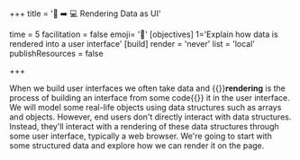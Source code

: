 +++
title = '💾 ➡️ 💻 Rendering Data as UI'

time = 5
facilitation = false
emoji= '🧩'
[objectives]
    1='Explain how data is rendered into a user interface'
[build]
  render = 'never'
  list = 'local'
  publishResources = false

+++

When we build user interfaces we often take data and {{<tooltip title="render">}}**rendering** is the process of building an interface from some code{{</tooltip>}} it in the user interface. We will model some real-life objects using data structures such as arrays and objects. However, end users don't directly interact with data structures. Instead, they'll interact with a rendering of these data structures through some user interface, typically a web browser. We're going to start with some structured data and explore how we can render it on the page.
